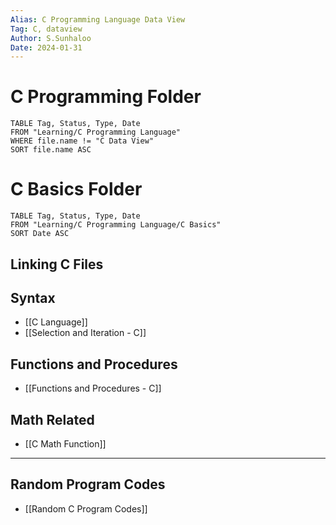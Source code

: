 ```yaml
---
Alias: C Programming Language Data View
Tag: C, dataview
Author: S.Sunhaloo
Date: 2024-01-31
---
```


# C Programming  Folder

```dataview
TABLE Tag, Status, Type, Date
FROM "Learning/C Programming Language"
WHERE file.name != "C Data View"
SORT file.name ASC
```

# C Basics Folder

```dataview
TABLE Tag, Status, Type, Date
FROM "Learning/C Programming Language/C Basics"
SORT Date ASC
```


## Linking C Files

## Syntax

- [[C Language]]
- [[Selection and Iteration - C]]

## Functions and Procedures

- [[Functions and Procedures - C]]

## Math Related

- [[C Math Function]]

---

## Random Program Codes

- [[Random C Program Codes]]